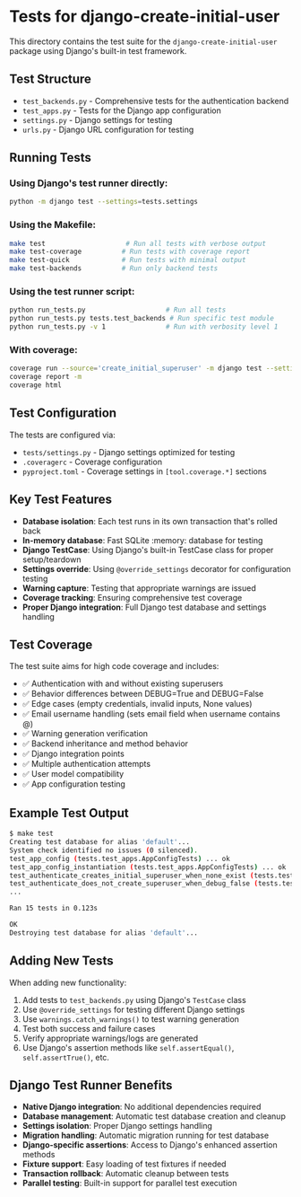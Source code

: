 # Tests for django-create-initial-user

This directory contains the test suite for the `django-create-initial-user` package using Django's built-in test framework.

## Test Structure

- `test_backends.py` - Comprehensive tests for the authentication backend
- `test_apps.py` - Tests for the Django app configuration
- `settings.py` - Django settings for testing
- `urls.py` - Django URL configuration for testing

## Running Tests

### Using Django's test runner directly:
```bash
python -m django test --settings=tests.settings
```

### Using the Makefile:
```bash
make test                    # Run all tests with verbose output
make test-coverage          # Run tests with coverage report  
make test-quick             # Run tests with minimal output
make test-backends          # Run only backend tests
```

### Using the test runner script:
```bash
python run_tests.py                    # Run all tests
python run_tests.py tests.test_backends # Run specific test module
python run_tests.py -v 1               # Run with verbosity level 1
```

### With coverage:
```bash
coverage run --source='create_initial_superuser' -m django test --settings=tests.settings
coverage report -m
coverage html
```

## Test Configuration

The tests are configured via:
- `tests/settings.py` - Django settings optimized for testing
- `.coveragerc` - Coverage configuration
- `pyproject.toml` - Coverage settings in `[tool.coverage.*]` sections

## Key Test Features

- **Database isolation**: Each test runs in its own transaction that's rolled back
- **In-memory database**: Fast SQLite :memory: database for testing
- **Django TestCase**: Using Django's built-in TestCase class for proper setup/teardown
- **Settings override**: Using `@override_settings` decorator for configuration testing
- **Warning capture**: Testing that appropriate warnings are issued
- **Coverage tracking**: Ensuring comprehensive test coverage
- **Proper Django integration**: Full Django test database and settings handling

## Test Coverage

The test suite aims for high code coverage and includes:

- ✅ Authentication with and without existing superusers
- ✅ Behavior differences between DEBUG=True and DEBUG=False  
- ✅ Edge cases (empty credentials, invalid inputs, None values)
- ✅ Email username handling (sets email field when username contains @)
- ✅ Warning generation verification
- ✅ Backend inheritance and method behavior
- ✅ Django integration points
- ✅ Multiple authentication attempts
- ✅ User model compatibility
- ✅ App configuration testing

## Example Test Output

```bash
$ make test
Creating test database for alias 'default'...
System check identified no issues (0 silenced).
test_app_config (tests.test_apps.AppConfigTests) ... ok
test_app_config_instantiation (tests.test_apps.AppConfigTests) ... ok
test_authenticate_creates_initial_superuser_when_none_exist (tests.test_backends.CreateInitialSuperUserBackendTests) ... ok
test_authenticate_does_not_create_superuser_when_debug_false (tests.test_backends.CreateInitialSuperUserBackendTests) ... ok
...

Ran 15 tests in 0.123s

OK
Destroying test database for alias 'default'...
```

## Adding New Tests

When adding new functionality:

1. Add tests to `test_backends.py` using Django's `TestCase` class
2. Use `@override_settings` for testing different Django settings
3. Use `warnings.catch_warnings()` to test warning generation
4. Test both success and failure cases
5. Verify appropriate warnings/logs are generated
6. Use Django's assertion methods like `self.assertEqual()`, `self.assertTrue()`, etc.

## Django Test Runner Benefits

- **Native Django integration**: No additional dependencies required
- **Database management**: Automatic test database creation and cleanup
- **Settings isolation**: Proper Django settings handling
- **Migration handling**: Automatic migration running for test database
- **Django-specific assertions**: Access to Django's enhanced assertion methods
- **Fixture support**: Easy loading of test fixtures if needed
- **Transaction rollback**: Automatic cleanup between tests
- **Parallel testing**: Built-in support for parallel test execution
